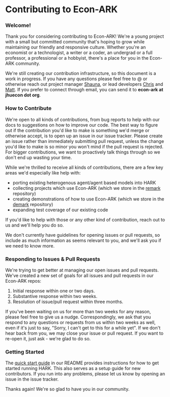 # Contributing to Econ-ARK

### Welcome!

Thank you for considering contributing to Econ-ARK!  We're a young project with a small but committed community that's hoping to grow while maintaining our friendly and responsive culture.  Whether you're an economist or a technologist, a writer or a coder, an undergrad or a full professor, a professional or a hobbyist, there's a place for you in the Econ-ARK community. 

We're still creating our contribution infrastructure, so this document is a work in progress.  If you have any questions please feel free to @ or otherwise reach out project manager [Shauna](https://github.com/shaunagm), or lead developers [Chris](https://github.com/llorracc) and [Matt](https://github.com/mnwhite).  If you prefer to connect through email, you can send it to __econ-ark at jhuecon dot org__.

### How to Contribute

We're open to all kinds of contributions, from bug reports to help with our docs to suggestions on how to improve our code.  The best way to figure out if the contribution you'd like to make is something we'd merge or otherwise accept, is to open up an issue in our issue tracker.  Please create an issue rather than immediately submitting pull request, unless the change you'd like to make is so minor you won't mind if the pull request is rejected.  For bigger contributions, we want to proactively talk things through so we don't end up wasting your time.

While we're thrilled to receive all kinds of contributions, there are a few key areas we'd especially like help with:

* porting existing heterogenous agent/agent based models into HARK
* collecting projects which use Econ-ARK (which we store in the [remark](https://github.com/econ-ark/REMARK) repository)
* creating demonstrations of how to use Econ-ARK (which we store in the [demark](https://github.com/econ-ark/DemARK) repository)
* expanding test coverage of our existing code

If you'd like to help with those or any other kind of contribution, reach out to us and we'll help you do so.  

We don't currently have guidelines for opening issues or pull requests, so include as much information as seems relevant to you, and we'll ask you if we need to know more.

### Responding to Issues & Pull Requests

We're trying to get better at managing our open issues and pull requests.  We've created a new set of goals for all issues and pull requests in our Econ-ARK repos:

1. Initial response within one or two days.
2. Substantive response within two weeks.
3. Resolution of issue/pull request within three months.  

If you've been waiting on us for more than two weeks for any reason, please feel free to give us a nudge.  Correspondingly, we ask that you respond to any questions or requests from us within two weeks as well, even if it's just to say, "Sorry, I can't get to this for a while yet". If we don't hear back from you, we may close your issue or pull request.  If you want to re-open it, just ask - we're glad to do so.

### Getting Started

The [quick start guide](https://github.com/econ-ark/HARK#ii-quick-start-guide) in our README provides instructions for how to get started running HARK.  This also serves as a setup guide for new contributors.  If you run into any problems, please let us know by opening an issue in the issue tracker.

Thanks again!  We're so glad to have you in our community.
